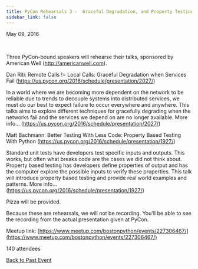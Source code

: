```yaml
---
title: PyCon Rehearsals 3 -  Graceful Degradation, and Property Testing
sidebar_link: false
---
```


May 09, 2016


   

Three PyCon-bound speakers will rehearse their talks, sponsored by American Well (http://americanwell.com).

Dan Riti: Remote Calls != Local Calls: Graceful Degradation when Services Fail (https://us.pycon.org/2016/schedule/presentation/2027/)

In a world where we are becoming more dependent on the network to be reliable due to trends to decouple systems into distributed services, we must do our best to expect failure to occur everywhere and anywhere. This talks aims to explore different techniques for gracefully degrading when the networks fail and the services we depend on are no longer available. More info... (https://us.pycon.org/2016/schedule/presentation/2027/)

Matt Bachmann: Better Testing With Less Code: Property Based Testing With Python (https://us.pycon.org/2016/schedule/presentation/1927/)

Standard unit tests have developers test specific inputs and outputs. This works, but often what breaks code are the cases we did not think about. Property based testing has developers define properties of output and has the computer explore the possible inputs to verify these properties. This talk will introduce property based testing and provide real world examples and patterns. More info... (https://us.pycon.org/2016/schedule/presentation/1927/)

Pizza will be provided.

Because these are rehearsals, we will not be recording. You'll be able to see the recording from the actual presentation given at PyCon.


Meetup link: [https://www.meetup.com/bostonpython/events/227306467/](https://www.meetup.com/bostonpython/events/227306467/)

140 attendees

[Back to Past Event](past-events.md)